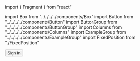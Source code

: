 import { Fragment } from "react"

import Box from "../../../../components/Box"
import Button from "../../../../components/Button"
import ButtonGroup from "../../../../components/ButtonGroup"
import Columns from "../../../../components/Columns"
import ExampleGroup from "../../../../components/ExampleGroup"
import FixedPosition from "./FixedPosition"

<Columns reverse>
    <FixedPosition />
    <Fragment>
      <Box style={{ background: "white", boxShadow: "none", width: "100%" }}>
        <Box style={{ height: 80, margin: "32px auto", width: 280 }} />
      </Box>
      <ButtonGroup>
        <Button priority="high">Sign In</Button>
      </ButtonGroup>
  </Fragment>
</Columns>
